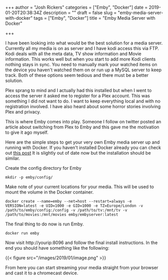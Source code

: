 +++
author = "Josh Rickers"
categories = ["Emby", "Docker"]
date = 2019-01-20T20:38:34Z
description = ""
draft = false
slug = "emby-media-server-with-docker"
tags = ["Emby", "Docker"]
title = "Emby Media Server with Docker"

+++


I have been looking into what would be the best solution for a media server. Currently all my media is on as server and I have kodi access this via FTP. Kodi deals with all the meta data, TV show information and Movie information. This works well but when you start to add more Kodi clients nothing stays in sync. You need to manually mark your watched items on the device you haven't watched them on or run up a MySQL server to keep track. Both of these options seem tedious and there must be a better solution.

Plex sprang to mind and I actually had this installed but when I went to access the server it asked me to register for a Plex account. This was something I did not want to do. I want to keep everything local and with no registration involved. I have also heard about some horror stories involving Plex and privacy.

This is where Emby comes into play. Someone I follow on twitter posted an article about switching from Plex to Emby and this gave me the motivation to give it ago myself.

Here are the simple steps to get your very own Emby media server up and running with Docker. If you haven't installed Docker already you can check out [this post](/installing-ghost-on-docker-in-2018/) It is slightly out of date now but the installation should be similar.

Create the config directory for Emby

```
mkdir -p emby/config/
```

Make note of your current locations for your media. This will be used to mount the volume in the Docker container.

```
docker create --name=emby --net=host --restart=always -e VERSION=latest -e UID=1000 -e GID=1000 -e TZ=Europe/London -v /path/to/emby/config:/config -v /path/to/tv:/mnt/tv -v /path/to/movies:/mnt/movies emby/embyserver:latest
```

The final thing to do now is run Emby.

```
docker run emby
```

Now visit http://yourip:8096 and follow the final install instructions. In the end you should have something like the following:

{{< figure src="/images/2019/01/image.png" >}}

From here you can start streaming your media straight from your browser and cast it to a chromecast device.

